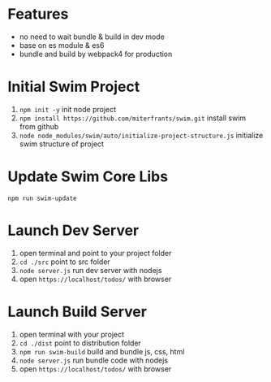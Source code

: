 # Features
- no need to wait bundle & build in dev mode
- base on es module & es6
- bundle and build by webpack4 for production

# Initial Swim Project
1. `npm init -y` init node project
2. `npm install https://github.com/miterfrants/swim.git` install swim from github
3. `node node_modules/swim/auto/initialize-project-structure.js` initialize swim structure of project

# Update Swim Core Libs
`npm run swim-update`

# Launch Dev Server
1. open terminal and point to your project folder
2. `cd ./src` point to src folder
3. `node server.js` run dev server with nodejs
4. open `https://localhost/todos/` with browser

# Launch Build Server
1. open terminal with your project
2. `cd ./dist` point to distribution folder
3. `npm run swim-build` build and bundle js, css, html
4. `node server.js` run bundle code with nodejs
5. open `https://localhost/todos/` with browser

